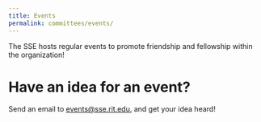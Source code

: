 ```yaml
---
title: Events
permalink: committees/events/
---
```


The SSE hosts regular events to promote friendship and fellowship within the organization!

# Have an idea for an event?

Send an email to <events@sse.rit.edu>, and get your idea heard!
